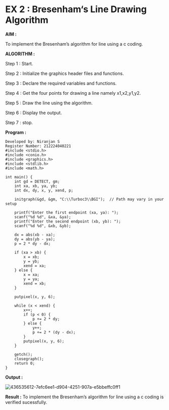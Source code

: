 # EX 2 : Bresenham‘s Line Drawing Algorithm

**AIM :**

 To  implement the Bresenham’s  algorithm for line using a c coding.

**ALGORITHM :**

   Step 1 : Start.
   
   Step 2 : Initialize the graphics header files and functions.

   Step 3 : Declare the required variables and functions.

   Step 4 : Get the four points for drawing a line namely x1,x2,y1,y2.

   Step 5 : Draw the line using the algorithm.

   Step  6 : Display the output.

   Step 7 : stop.

**Program :**
```
Developed by: Niranjan S
Register Number: 212224040221
#include <stdio.h>
#include <conio.h>
#include <graphics.h>
#include <stdlib.h>
#include <math.h>

int main() {
    int gd = DETECT, gm;
    int xa, xb, ya, yb;
    int dx, dy, x, y, xend, p;

    initgraph(&gd, &gm, "C:\\Turboc3\\BGI");  // Path may vary in your setup

    printf("Enter the first endpoint (xa, ya): ");
    scanf("%d %d", &xa, &ya);
    printf("Enter the second endpoint (xb, yb): ");
    scanf("%d %d", &xb, &yb);

    dx = abs(xb - xa);
    dy = abs(yb - ya);
    p = 2 * dy - dx;

    if (xa > xb) {
        x = xb;
        y = yb;
        xend = xa;
    } else {
        x = xa;
        y = ya;
        xend = xb;
    }

    putpixel(x, y, 6);

    while (x < xend) {
        x++;
        if (p < 0) {
            p += 2 * dy;
        } else {
            y++;
            p += 2 * (dy - dx);
        }
        putpixel(x, y, 6);
    }

    getch();
    closegraph();
    return 0;
}
```

**Output :**

![436535612-7efc6ee1-d904-4251-907a-e5bbeffc0ff1](https://github.com/user-attachments/assets/212916e4-36d7-414c-9188-1f7bcf99d300)

**Result :**
To implement the Bresenham’s algorithm for line using a c coding is verified sucessfully.
